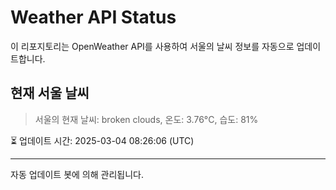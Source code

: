 
# Weather API Status

이 리포지토리는 OpenWeather API를 사용하여 서울의 날씨 정보를 자동으로 업데이트합니다.

## 현재 서울 날씨
> 서울의 현재 날씨: broken clouds, 온도: 3.76°C, 습도: 81%

⏳ 업데이트 시간: 2025-03-04 08:26:06 (UTC)

---
자동 업데이트 봇에 의해 관리됩니다.
